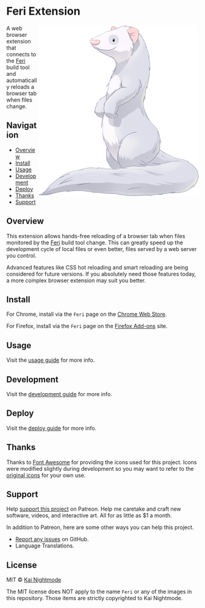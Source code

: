 # Feri Extension

<img src="https://raw.githubusercontent.com/nightmode/feri-extension/master/images/docs/feri.png" width="420" height="447" align="right" alt="">

A web browser extension that connects to the [Feri](https://github.com/nightmode/feri) build tool and automatically reloads a browser tab when files change.


## Navigation

* [Overview](#overview)
* [Install](#install)
* [Usage](docs/usage.md#usage)
* [Development](docs/development.md#development)
* [Deploy](docs/deploy.md#deploy)
* [Thanks](#thanks)
* [Support](#support)

## Overview

This extension allows hands-free reloading of a browser tab when files monitored by the [Feri](https://github.com/nightmode/feri) build tool change. This can greatly speed up the development cycle of local files or even better, files served by a web server you control.

Advanced features like CSS hot reloading and smart reloading are being considered for future versions. If you absolutely need those features today, a more complex browser extension may suit you better.

## Install

For Chrome, install via the `Feri` page on the [Chrome Web Store](https://chrome.google.com/webstore/detail/feri/ffigcfdeggacicelkoebefekgadgcibn).

For Firefox, install via the `Feri` page on the [Firefox Add-ons](https://addons.mozilla.org/en-US/firefox/addon/feri/) site.

## Usage

Visit the [usage guide](docs/usage.md#usage) for more info.

## Development

Visit the [development guide](docs/development.md#development) for more info.

## Deploy

Visit the [deploy guide](docs/deploy.md#deploy) for more info.

## Thanks

Thanks to [Font Awesome](https://fontawesome.com/license) for providing the icons used for this project. Icons were modified slightly during development so you may want to refer to the [original icons](https://fontawesome.com/icons?d=gallery) for your own use.

## Support

Help [support this project](https://www.patreon.com/nightmode) on Patreon. Help me caretake and craft new software, videos, and interactive art. All for as little as $1 a month.

In addition to Patreon, here are some other ways you can help this project.

* [Report any issues](https://github.com/nightmode/feri-extension/issues) on GitHub.
* Language Translations.

## License

MIT © [Kai Nightmode](https://twitter.com/kai_nightmode)

The MIT license does NOT apply to the name `Feri` or any of the images in this repository. Those items are strictly copyrighted to Kai Nightmode.